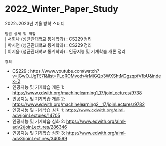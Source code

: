 # 2022_Winter_Paper_Study
2022~2023년 겨울 방학 스터디 

`팀원 상세 및 역할` \
  | 서희나 (성균관대학교 통계학과) : CS229 정리\
  | 박시언 (성균관대학교 통계학과) : CS229 정리\
  | 이지윤 (성균관대학교 통계학과) : 인공지능 및 기계학습 개론 정리


`강의` 

- CS229 : https://www.youtube.com/watch?v=jGwO_UgTS7I&list=PLoROMvodv4rMiGQp3WXShtMGgzqpfVfbU&index=2
- 인공지능 및 기계학습 개론 1: https://www.edwith.org/machinelearning1_17/joinLectures/9738
- 인공지능 및 기계학습 개론 2: https://www.edwith.org/machinelearning2__17/joinLectures/9782
- 인공지능 및 기계학습 심화 1: https://www.edwith.org/aiml-adv/joinLectures/14705
- 인공지능 및 기계학습 심화 2: https://www.edwith.org/aiml-adv2/joinLectures/286346
- 인공지능 및 기계학습 심화 3: https://www.edwith.org/aiml-adv3/joinLectures/340599
  

